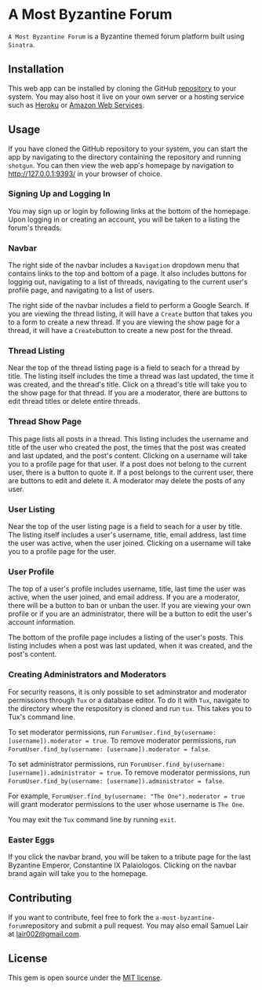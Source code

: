 # A Most Byzantine Forum

`A Most Byzantine Forum` is a Byzantine themed forum platform built using `Sinatra`.

## Installation

This web app can be installed by cloning the GitHub [repository](https://github.com/lair001/a-most-byzantine-forum) to your system.  You may also host it live on your own server or a hosting service such as [Heroku](https://www.heroku.com/) or [Amazon Web Services](https://aws.amazon.com/).

## Usage

If you have cloned the GitHub repository to your system, you can start the app by navigating to the directory containing the repository and running `shotgun`.  You can then view the web app's homepage by navigation to http://127.0.0.1:9393/ in your browser of choice.

### Signing Up and Logging In

You may sign up or login by following links at the bottom of the homepage.  Upon logging in or creating an account, you will be taken to a listing the forum's threads.

### Navbar

The right side of the navbar includes a `Navigation` dropdown menu that contains links to the top and bottom of a page.  It also includes buttons for logging out, navigating to a list of threads, navigating to the current user's profile page, and navigating to a list of users.

The right side of the navbar includes a field to perform a Google Search.  If you are viewing the thread listing, it will have a `Create` button that takes you to a form to create a new thread.  If you are viewing the show page for a thread, it will have a `Create`button to create a new post for the thread.

### Thread Listing

Near the top of the thread listing page is a field to seach for a thread by title.  The listing itself includes the time a thread was last updated, the time it was created, and the thread's title.  Click on a thread's title will take you to the show page for that thread.  If you are a moderator, there are buttons to edit thread titles or delete entire threads.

### Thread Show Page

This page lists all posts in a thread.  This listing includes the username and title of the user who created the post, the times that the post was created and last updated, and the post's content.  Clicking on a username will take you to a profile page for that user.  If a post does not belong to the current user, there is a button to quote it.  If a post belongs to the current user, there are buttons to edit and delete it.  A moderator may delete the posts of any user.

### User Listing

Near the top of the user listing page is a field to seach for a user by title.  The listing itself includes a user's username, title, email address, last time the user was active, when the user joined.  Clicking on a username will take you to a profile page for the user.

### User Profile

The top of a user's profile includes username, title, last time the user was active, when the user joined, and email address.  If you are a moderator, there will be a button to ban or unban the user.  If you are viewing your own profile or if you are an administrator, there will be a button to edit the user's account information.

The bottom of the profile page includes a listing of the user's posts.  This listing includes when a post was last updated, when it was created, and the post's content.

### Creating Administrators and Moderators

For security reasons, it is only possible to set adminstrator and moderator permissions through `Tux` or a database editor.  To do it with `Tux`, navigate to the directory where the respository is cloned and run `tux`.  This takes you to Tux's command line.  

To set moderator permissions, run `ForumUser.find_by(username: [username]).moderator = true`.  To remove moderator permissions, run `ForumUser.find_by(username: [username]).moderator = false`.

To set administrator permissions, run `ForumUser.find_by(username: [username]).administrator = true`.  To remove moderator permissions, run `ForumUser.find_by(username: [username]).administrator = false`.

For example, `ForumUser.find_by(username: "The One").moderator = true` will grant moderator permissions to the user whose username is `The One`.

You may exit the `Tux` command line by running `exit`.

### Easter Eggs

If you click the navbar brand, you will be taken to a tribute page for the last Byzantine Emperor, Constantine IX Palaiologos.  Clicking on the navbar brand again will take you to the homepage.

## Contributing

If you want to contribute, feel free to fork the `a-most-byzantine-forum`repository and submit a pull request.  You may also email Samuel Lair at lair002@gmail.com.

## License

This gem is open source under the [MIT license](https://github.com/lair001/a-most-byzantine-forum/blob/master/LICENSE.).
